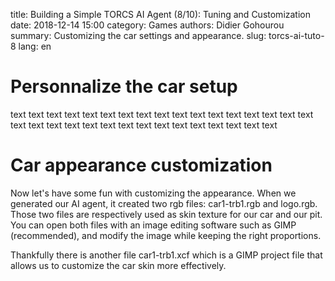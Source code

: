title: Building a Simple TORCS AI Agent (8/10): Tuning and Customization
date: 2018-12-14 15:00
category: Games
authors: Didier Gohourou
summary: Customizing the car settings and appearance.
slug: torcs-ai-tuto-8
lang: en


# Personnalize the car setup

text text text text text text text text text text text text text text text text
 text text text text text text text text text text text text text text text text


# Car appearance customization

Now let's have some fun with customizing the appearance. When we generated our AI 
agent, it created two rgb files: car1-trb1.rgb and logo.rgb. Those two files are 
respectively used as skin texture for our car and our pit. You can open both 
files with an image editing software such as GIMP (recommended), and modify the 
image while keeping the right proportions. 

Thankfully there is another file car1-trb1.xcf which is a GIMP project file that 
allows us to customize the car skin more effectively.

